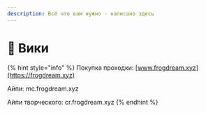 ```yaml
---
description: Всё что вам нужно - написано здесь
---
```


# 📖 Вики

{% hint style="info" %}
Покупка проходки: [www.frogdream.xyz](https://frogdream.xyz)

Айпи: mc.frogdream.xyz

Айпи творческого: cr.frogdream.xyz
{% endhint %}
